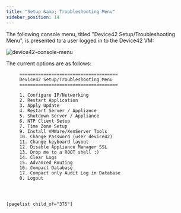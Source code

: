 ```yaml
---
title: "Setup &amp; Troubleshooting Menu"
sidebar_position: 14
---
```


The following console menu, titled "Device42 Setup/Troubleshooting Menu", is presented to a user logged in to the Device42 VM:

![device42-console-menu](/assets/images/setup_troubleshooting_menu.png)

The current options are as follows:

```
     =====================================
     Device42 Setup/Troubleshooting Menu
     =====================================

     1. Configure IP/Networking
     2. Restart Application
     3. Apply Update
     4. Restart Server / Appliance
     5. Shutdown Server / Appliance
     6. NTP Client Setup
     7. Time Zone Setup
     9. Install VMWare/XenServer Tools
     10. Change Password (user device42)
     11. Change keyboard layout
     12. Disable Appliance Manager SSL
     13. Drop me to a ROOT shell :)
     14. Clear Logs
     15. Advanced Routing
     16. Compact Database
     17. Compact only Audit Log in Database
     0. Logout




[pagelist child_of="375"]
```
